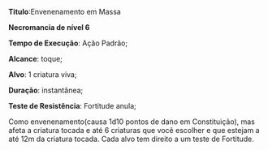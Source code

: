 **Titulo**:Envenenamento em Massa

**Necromancia de nível 6**

**Tempo de Execução**: Ação Padrão;

**Alcance**: toque;

**Alvo**: 1 criatura viva;

**Duração**: instantânea;

**Teste de Resistência**: Fortitude anula;

Como envenenamento(causa 1d10 
pontos de dano em Constituição), mas 
afeta a criatura tocada e até 6 criaturas 
que você escolher e que estejam a até 
12m da criatura tocada. Cada alvo tem 
direito a um teste de Fortitude.
